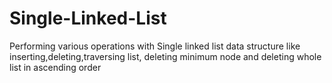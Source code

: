 # Single-Linked-List
Performing various operations with Single linked list data structure like inserting,deleting,traversing list, deleting minimum node and deleting whole list in ascending order
